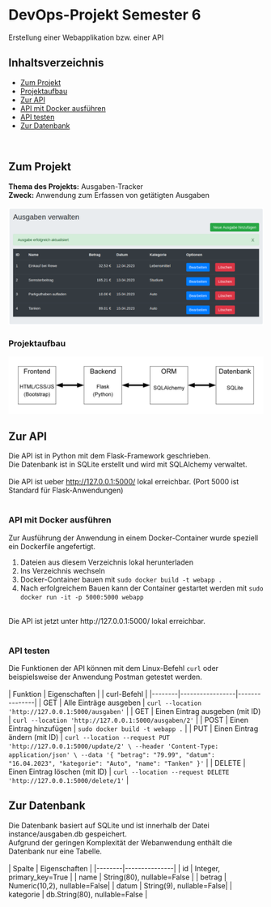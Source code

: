 # DevOps-Projekt Semester 6

Erstellung einer Webapplikation bzw. einer API

## Inhaltsverzeichnis

- [Zum Projekt](#zum-projekt)
- [Projektaufbau](#projektaufbau)
- [Zur API](#zur-api)
- [API mit Docker ausführen](#api-mit-docker-ausführen)
- [API testen](#api-testen)
- [Zur Datenbank](#zur-datenbank)
<br>

## Zum Projekt

**Thema des Projekts:** Ausgaben-Tracker <br>
**Zweck:** Anwendung zum Erfassen von getätigten Ausgaben <br>
<br>
<img src="Abbildungen README/Frontend.png" alt="Übersicht mit Frontend des Projekts" title="Frontend des Projekts">
<br>

### Projektaufbau

<img src="Abbildungen README/Projektaufbau.png" alt="Übersicht mit Projektaufbau" title="Projektaufbau">
<br>

## Zur API

Die API ist in Python mit dem Flask-Framework geschrieben. <br>
Die Datenbank ist in SQLite erstellt und wird mit SQLAlchemy verwaltet. <br>
<br>
Die API ist ueber http://127.0.0.1:5000/ lokal erreichbar. (Port 5000 ist Standard für Flask-Anwendungen) <br>
<br>

### API mit Docker ausführen

Zur Ausführung der Anwendung in einem Docker-Container wurde speziell ein Dockerfile angefertigt. <br>

1. Dateien aus diesem Verzeichnis lokal herunterladen <br>
2. Ins Verzeichnis wechseln <br>
3. Docker-Container bauen mit  ``` sudo docker build -t webapp . ``` <br>
4. Nach erfolgreichem Bauen kann der Container gestartet werden mit ``` sudo docker run -it -p 5000:5000 webapp ``` <br>
<br>
Die API ist jetzt unter http://127.0.0.1:5000/ lokal erreichbar. <br>
<br>

### API testen

Die Funktionen der API können mit dem Linux-Befehl ``` curl ``` oder beispielsweise der Anwendung Postman getestet werden. <br>
<br>
| Funktion | Eigenschaften | | curl-Befehl |
|--------|-----------------|---------------|
| GET | Alle Einträge ausgeben | ``` curl --location 'http://127.0.0.1:5000/ausgaben' ``` |
| GET  | Einen Eintrag ausgeben (mit ID) | ``` curl --location 'http://127.0.0.1:5000/ausgaben/2' ``` |
| POST | Einen Eintrag hinzufügen | ``` sudo docker build -t webapp . ``` |
| PUT  | Einen Eintrag ändern (mit ID) | ``` curl --location --request PUT 'http://127.0.0.1:5000/update/2' \
--header 'Content-Type: application/json' \
--data '{
    "betrag": "79.99",
    "datum": "16.04.2023",
    "kategorie": "Auto",
    "name": "Tanken"
}' ``` |
| DELETE | Einen Eintrag löschen (mit ID) | ``` curl --location --request DELETE 'http://127.0.0.1:5000/delete/1' ``` |
<br>

## Zur Datenbank

Die Datenbank basiert auf SQLite und ist innerhalb der Datei instance/ausgaben.db gespeichert. <br>
Aufgrund der geringen Komplexität der Webanwendung enthält die Datenbank nur eine Tabelle. <br>
<br>
| Spalte | Eigenschaften |
|--------|---------------|
| id     | Integer, primary_key=True |
| name   | String(80), nullable=False |
| betrag | Numeric(10,2), nullable=False|
| datum  | String(9), nullable=False|
| kategorie | db.String(80), nullable=False |